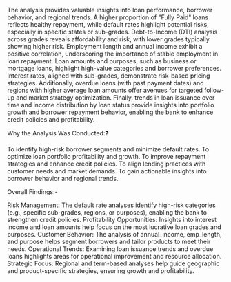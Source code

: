 The analysis provides valuable insights into loan performance, borrower behavior, and regional trends. 
A higher proportion of "Fully Paid" loans reflects healthy repayment, while default rates highlight potential risks, especially in specific states or sub-grades. 
Debt-to-Income (DTI) analysis across grades reveals affordability and risk, with lower grades typically showing higher risk. 
Employment length and annual income exhibit a positive correlation, underscoring the importance of stable employment in loan repayment. 
Loan amounts and purposes, such as business or mortgage loans, highlight high-value categories and borrower preferences. 
Interest rates, aligned with sub-grades, demonstrate risk-based pricing strategies. 
Additionally, overdue loans (with past payment dates) and regions with higher average loan amounts offer avenues for targeted follow-up and market strategy optimization. 
Finally, trends in loan issuance over time and income distribution by loan status provide insights into portfolio growth and borrower repayment behavior, enabling the bank to enhance credit policies and profitability.                




Why the Analysis Was Conducted:❓

To identify high-risk borrower segments and minimize default rates.
To optimize loan portfolio profitability and growth.
To improve repayment strategies and enhance credit policies.
To align lending practices with customer needs and market demands.
To gain actionable insights into borrower behavior and regional trends.


Overall Findings:-

Risk Management: The default rate analyses identify high-risk categories (e.g., specific sub-grades, regions, or purposes), enabling the bank to strengthen credit policies.
Profitability Opportunities: Insights into interest income and loan amounts help focus on the most lucrative loan grades and purposes.
Customer Behavior: The analysis of annual_income, emp_length, and purpose helps segment borrowers and tailor products to meet their needs.
Operational Trends: Examining loan issuance trends and overdue loans highlights areas for operational improvement and resource allocation.
Strategic Focus: Regional and term-based analyses help guide geographic and product-specific strategies, ensuring growth and profitability.
